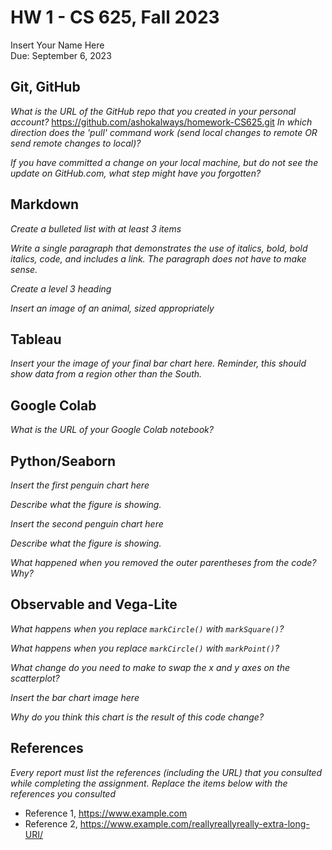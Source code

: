 # HW 1 - CS 625, Fall 2023

Insert Your Name Here  
Due: September 6, 2023

## Git, GitHub

*What is the URL of the GitHub repo that you created in your personal account?*
   https://github.com/ashokalways/homework-CS625.git
*In which direction does the 'pull' command work (send local changes to remote OR send remote changes to local)?*
   
*If you have committed a change on your local machine, but do not see the update on GitHub.com, what step might have you forgotten?*

## Markdown

*Create a bulleted list with at least 3 items*

*Write a single paragraph that demonstrates the use of italics, bold, bold italics, code, and includes a link. The paragraph does not have to make sense.*

*Create a level 3 heading*

*Insert an image of an animal, sized appropriately*

## Tableau

*Insert your the image of your final bar chart here. Reminder, this should show data from a region other than the South.*

## Google Colab

*What is the URL of your Google Colab notebook?*

## Python/Seaborn

*Insert the first penguin chart here*

*Describe what the figure is showing.*

*Insert the second penguin chart here*

*Describe what the figure is showing.*

*What happened when you removed the outer parentheses from the code? Why?*

## Observable and Vega-Lite

*What happens when you replace `markCircle()` with `markSquare()`?*

*What happens when you replace `markCircle()` with `markPoint()`?*

*What change do you need to make to swap the x and y axes on the scatterplot?*

*Insert the bar chart image here*

*Why do you think this chart is the result of this code change?*

## References

*Every report must list the references (including the URL) that you consulted while completing the assignment. Replace the items below with the references you consulted*

* Reference 1, <https://www.example.com>
* Reference 2, <https://www.example.com/reallyreallyreally-extra-long-URI/>
